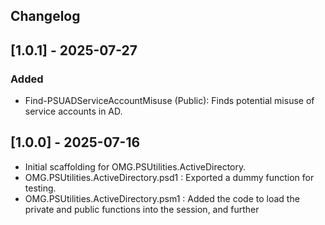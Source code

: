 ## Changelog

## [1.0.1] - 2025-07-27
### Added
- Find-PSUADServiceAccountMisuse (Public): Finds potential misuse of service accounts in AD.

## [1.0.0] - 2025-07-16
- Initial scaffolding for OMG.PSUtilities.ActiveDirectory.
- OMG.PSUtilities.ActiveDirectory.psd1 : Exported a dummy function for testing.
- OMG.PSUtilities.ActiveDirectory.psm1 : Added the code to load the private and public functions into the session, and further